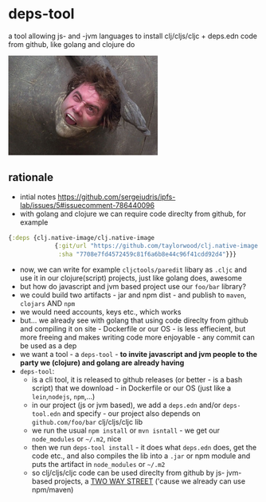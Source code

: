 # deps-tool
a tool allowing js- and -jvm languages to install clj/cljs/cljc + deps.edn code from github, like golang and clojure do 

<img width="300px" src="./docs/ace-ventura-jim-carrey-rhino.jpg"></img>

## rationale

- intial notes https://github.com/sergeiudris/ipfs-lab/issues/5#issuecomment-786440096
- with golang and clojure we can require code direclty from github, for example
```clojure
{:deps {clj.native-image/clj.native-image
             {:git/url "https://github.com/taylorwood/clj.native-image.git"
              :sha "7708e7fd4572459c81f6a6b8e44c96f41cdd92d4"}}}
```
- now, we can write for example `cljctools/paredit` libary as `.cljc` and use it in our clojure(script) projects, just like golang does, awesome
- but how do javascript and jvm based project use our `foo/bar` library? 
- we could build two artifacts - jar and npm dist - and publish to `maven`, `clojars` AND `npm`
- we would need accounts, keys etc., which works
- but... we already see with golang that using code direclty from github and compiling it on site - Dockerfile or our OS - is less effiecient, but more freeing and makes writing code more enjoyable - any commit can be used as a dep
- we want a tool - a `deps-tool` - **to invite javascript and jvm people to the party we (clojure) and golang are already having**
- `deps-tool`:
  - is a cli tool, it is released to github releases (or better - is a bash script) that we download - in Dockerfile or our OS (just like a `lein`,`nodejs`, `npm`,...)
  - in our project (js or jvm based), we add a `deps.edn` and/or `deps-tool.edn` and specify - our project also depends on `github.com/foo/bar` clj/cljs/cljc lib 
  - we run the usual `npm install` or `mvn isntall` - we get our `node_modules` or `~/.m2`, nice
  - then we run `deps-tool install` - it does what `deps.edn` does, get the code etc., and also compiles the lib into a `.jar` or npm module and puts the artifact in `node_modules` or `~/.m2`
  - so clj/cljs/cljc code can be used direclty from github by js- jvm- based projects, a <ins>TWO WAY STREET</ins> ('cause we already can use npm/maven)
